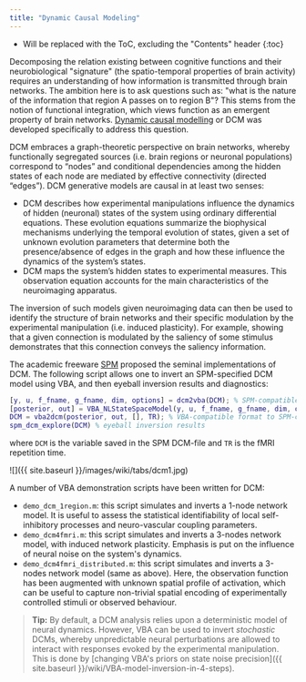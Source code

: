```yaml
---
title: "Dynamic Causal Modeling"
---
```

* Will be replaced with the ToC, excluding the "Contents" header
{:toc}

Decomposing the relation existing between cognitive functions and their neurobiological "signature" (the spatio-temporal properties of brain activity) requires an understanding of how information is transmitted through brain networks. The ambition here is to ask questions such as: "what is the nature of the information that region A passes on to region B"? This stems from the notion of functional integration, which views function as an emergent property of brain networks. [Dynamic causal modelling](http://www.scholarpedia.org/article/Dynamic_causal_modeling) or DCM was developed specifically to address this question.

DCM embraces a graph-theoretic perspective on brain networks, whereby functionally segregated sources (i.e. brain regions or neuronal populations) correspond to “nodes” and conditional dependencies among the hidden states of each node are mediated by effective connectivity (directed “edges”). DCM generative models are causal in at least two senses:

- DCM describes how experimental manipulations influence the dynamics of hidden (neuronal) states of the system using ordinary differential equations. These evolution equations summarize the biophysical  mechanisms underlying the temporal evolution of states, given a set of unknown evolution parameters that determine both the presence/absence of edges in the graph and how these influence the dynamics of the system’s states.
- DCM maps the system’s hidden states to experimental measures. This observation equation accounts for the main characteristics of the neuroimaging apparatus.

The inversion of such models given neuroimaging data can then be used to identify the structure of brain networks and their specific modulation by the experimental manipulation (i.e. induced plasticity). For example, showing that a given connection is modulated by the saliency of some stimulus demonstrates that this connection conveys the saliency information.

The academic freeware [SPM](http://www.fil.ion.ucl.ac.uk/spm/) proposed the seminal implementations of DCM. The following script allows one to invert an SPM-specified DCM model using VBA, and then eyeball inversion results and diagnostics:

```matlab
[y, u, f_fname, g_fname, dim, options] = dcm2vba(DCM); % SPM-compatible format to VBA-compatible format
[posterior, out] = VBA_NLStateSpaceModel(y, u, f_fname, g_fname, dim, options); % VBA inversion
DCM = vba2dcm(posterior, out, [], TR); % VBA-compatible format to SPM-compatible format
spm_dcm_explore(DCM) % eyeball inversion results
```

where `DCM` is the variable saved in the SPM DCM-file and `TR` is the fMRI repetition time.

![]({{ site.baseurl }}/images/wiki/tabs/dcm1.jpg)

A number of VBA demonstration scripts have been written for DCM:

- `demo_dcm_1region.m`: this script simulates and inverts a 1-node network model. It is useful to assess the statistical identifiability of local self-inhibitory processes and neuro-vascular coupling parameters.
- `demo_dcm4fmri.m`: this script simulates and inverts a 3-nodes network model, with induced network plasticity. Emphasis is put on the influence of neural noise on the system's dynamics.
- `demo_dcm4fmri_distributed.m`: this script simulates and inverts a 3-nodes network model (same as above). Here, the observation function has been augmented with unknown spatial profile of activation, which can be useful to capture non-trivial spatial encoding of experimentally controlled stimuli or observed behaviour.

> **Tip:** By default, a DCM analysis relies upon a deterministic model of neural dynamics. However, VBA can be used to invert *stochastic* DCMs, whereby unpredictable neural perturbations are allowed to interact with responses evoked by the experimental manipulation. This is done by [changing VBA's priors on state noise precision]({{ site.baseurl }}/wiki/VBA-model-inversion-in-4-steps). 

